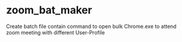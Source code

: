 # zoom_bat_maker
Create batch file contain command to open bulk Chrome.exe to attend zoom meeting with different User-Profile
